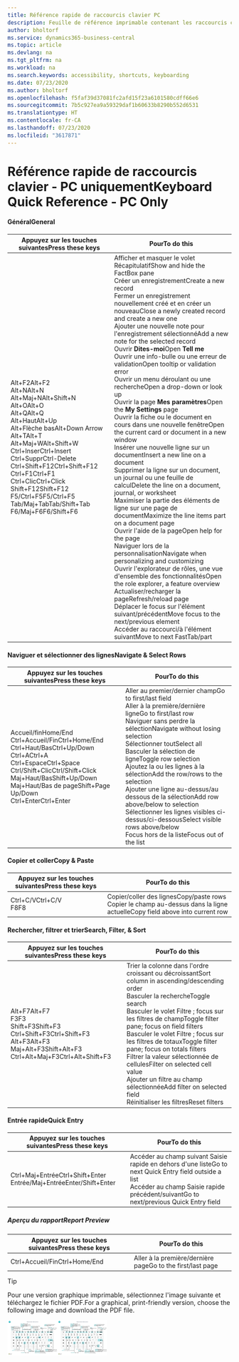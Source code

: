 ```yaml
---
title: Référence rapide de raccourcis clavier PC
description: Feuille de référence imprimable contenant les raccourcis clavier les plus populaires pour les utilisateurs de PC.
author: bholtorf
ms.service: dynamics365-business-central
ms.topic: article
ms.devlang: na
ms.tgt_pltfrm: na
ms.workload: na
ms.search.keywords: accessibility, shortcuts, keyboarding
ms.date: 07/23/2020
ms.author: bholtorf
ms.openlocfilehash: f5faf39d37081fc2afd15f23a6101580cdff66e6
ms.sourcegitcommit: 7b5c927ea9a59329daf1b60633b8290b552d6531
ms.translationtype: HT
ms.contentlocale: fr-CA
ms.lasthandoff: 07/23/2020
ms.locfileid: "3617871"
---
```

# <a name="keyboard-quick-reference---pc-only"></a><span data-ttu-id="02710-103">Référence rapide de raccourcis clavier - PC uniquement</span><span class="sxs-lookup"><span data-stu-id="02710-103">Keyboard Quick Reference - PC Only</span></span>

#### <a name="general"></a><span data-ttu-id="02710-104">Général</span><span class="sxs-lookup"><span data-stu-id="02710-104">General</span></span>

|<span data-ttu-id="02710-105">Appuyez sur les touches suivantes</span><span class="sxs-lookup"><span data-stu-id="02710-105">Press these keys</span></span>|<span data-ttu-id="02710-106">Pour</span><span class="sxs-lookup"><span data-stu-id="02710-106">To do this</span></span>|  
|-|-|
|<span data-ttu-id="02710-107">Alt+F2</span><span class="sxs-lookup"><span data-stu-id="02710-107">Alt+F2</span></span><br /><span data-ttu-id="02710-108">Alt+N</span><span class="sxs-lookup"><span data-stu-id="02710-108">Alt+N</span></span><br /><span data-ttu-id="02710-109">Alt+Maj+N</span><span class="sxs-lookup"><span data-stu-id="02710-109">Alt+Shift+N</span></span><br /><span data-ttu-id="02710-110">Alt+O</span><span class="sxs-lookup"><span data-stu-id="02710-110">Alt+O</span></span><br /><span data-ttu-id="02710-111">Alt+Q</span><span class="sxs-lookup"><span data-stu-id="02710-111">Alt+Q</span></span><br /><span data-ttu-id="02710-112">Alt+Haut</span><span class="sxs-lookup"><span data-stu-id="02710-112">Alt+Up</span></span><br /><span data-ttu-id="02710-113">Alt+Flèche bas</span><span class="sxs-lookup"><span data-stu-id="02710-113">Alt+Down Arrow</span></span><br /><span data-ttu-id="02710-114">Alt+T</span><span class="sxs-lookup"><span data-stu-id="02710-114">Alt+T</span></span><br /><span data-ttu-id="02710-115">Alt+Maj+W</span><span class="sxs-lookup"><span data-stu-id="02710-115">Alt+Shift+W</span></span><br /><span data-ttu-id="02710-116">Ctrl+Inser</span><span class="sxs-lookup"><span data-stu-id="02710-116">Ctrl+Insert</span></span><br /><span data-ttu-id="02710-117">Ctrl+Suppr</span><span class="sxs-lookup"><span data-stu-id="02710-117">Ctrl-Delete</span></span><br /><span data-ttu-id="02710-118">Ctrl+Shift+F12</span><span class="sxs-lookup"><span data-stu-id="02710-118">Ctrl+Shift+F12</span></span><br /><span data-ttu-id="02710-119">Ctrl+F1</span><span class="sxs-lookup"><span data-stu-id="02710-119">Ctrl+F1</span></span><br /><span data-ttu-id="02710-120">Ctrl+Clic</span><span class="sxs-lookup"><span data-stu-id="02710-120">Ctrl+Click</span></span><br /><span data-ttu-id="02710-121">Shift+F12</span><span class="sxs-lookup"><span data-stu-id="02710-121">Shift+F12</span></span><br /><span data-ttu-id="02710-122">F5/Ctrl+F5</span><span class="sxs-lookup"><span data-stu-id="02710-122">F5/Ctrl+F5</span></span><br /><span data-ttu-id="02710-123">Tab/Maj+Tab</span><span class="sxs-lookup"><span data-stu-id="02710-123">Tab/Shift+Tab</span></span><br /><span data-ttu-id="02710-124">F6/Maj+F6</span><span class="sxs-lookup"><span data-stu-id="02710-124">F6/Shift+F6</span></span><br />|<span data-ttu-id="02710-125">Afficher et masquer le volet Récapitulatif</span><span class="sxs-lookup"><span data-stu-id="02710-125">Show and hide the FactBox pane</span></span><br /><span data-ttu-id="02710-126">Créer un enregistrement</span><span class="sxs-lookup"><span data-stu-id="02710-126">Create a new record</span></span><br /><span data-ttu-id="02710-127">Fermer un enregistrement nouvellement créé et en créer un nouveau</span><span class="sxs-lookup"><span data-stu-id="02710-127">Close a newly created record and create a new one</span></span><br /><span data-ttu-id="02710-128">Ajouter une nouvelle note pour l'enregistrement sélectionné</span><span class="sxs-lookup"><span data-stu-id="02710-128">Add a new note for the selected record</span></span><br /><span data-ttu-id="02710-129">Ouvrir **Dites-moi**</span><span class="sxs-lookup"><span data-stu-id="02710-129">Open **Tell me**</span></span><br /><span data-ttu-id="02710-130">Ouvrir une info-bulle ou une erreur de validation</span><span class="sxs-lookup"><span data-stu-id="02710-130">Open tooltip or validation error</span></span><br /><span data-ttu-id="02710-131">Ouvrir un menu déroulant ou une recherche</span><span class="sxs-lookup"><span data-stu-id="02710-131">Open a drop-down or look up</span></span><br /><span data-ttu-id="02710-132">Ouvrir la page **Mes paramètres**</span><span class="sxs-lookup"><span data-stu-id="02710-132">Open the **My Settings** page</span></span><br /><span data-ttu-id="02710-133">Ouvrir la fiche ou le document en cours dans une nouvelle fenêtre</span><span class="sxs-lookup"><span data-stu-id="02710-133">Open the current card or document in a new window</span></span><br /><span data-ttu-id="02710-134">Insérer une nouvelle ligne sur un document</span><span class="sxs-lookup"><span data-stu-id="02710-134">Insert a new line on a document</span></span><br /><span data-ttu-id="02710-135">Supprimer la ligne sur un document, un journal ou une feuille de calcul</span><span class="sxs-lookup"><span data-stu-id="02710-135">Delete the line on a document, journal, or worksheet</span></span><br /><span data-ttu-id="02710-136">Maximiser la partie des éléments de ligne sur une page de document</span><span class="sxs-lookup"><span data-stu-id="02710-136">Maximize the line items part on a document page</span></span><br /><span data-ttu-id="02710-137">Ouvrir l'aide de la page</span><span class="sxs-lookup"><span data-stu-id="02710-137">Open help for the page</span></span><br /><span data-ttu-id="02710-138">Naviguer lors de la personnalisation</span><span class="sxs-lookup"><span data-stu-id="02710-138">Navigate when personalizing and customizing</span></span><br /><span data-ttu-id="02710-139">Ouvrir l'explorateur de rôles, une vue d'ensemble des fonctionnalités</span><span class="sxs-lookup"><span data-stu-id="02710-139">Open the role explorer, a feature overview</span></span><br /><span data-ttu-id="02710-140">Actualiser/recharger la page</span><span class="sxs-lookup"><span data-stu-id="02710-140">Refresh/reload page</span></span><br /><span data-ttu-id="02710-141">Déplacer le focus sur l'élément suivant/précédent</span><span class="sxs-lookup"><span data-stu-id="02710-141">Move focus to the next/previous element</span></span><br /><span data-ttu-id="02710-142">Accéder au raccourci/à l'élément suivant</span><span class="sxs-lookup"><span data-stu-id="02710-142">Move to next FastTab/part</span></span>|

#### <a name="navigate--select-rows"></a><span data-ttu-id="02710-143">Naviguer et sélectionner des lignes</span><span class="sxs-lookup"><span data-stu-id="02710-143">Navigate & Select Rows</span></span>

|<span data-ttu-id="02710-144">Appuyez sur les touches suivantes</span><span class="sxs-lookup"><span data-stu-id="02710-144">Press these keys</span></span>|<span data-ttu-id="02710-145">Pour</span><span class="sxs-lookup"><span data-stu-id="02710-145">To do this</span></span>|
|-|-|
|<span data-ttu-id="02710-146">Accueil/fin</span><span class="sxs-lookup"><span data-stu-id="02710-146">Home/End</span></span><br /><span data-ttu-id="02710-147">Ctrl+Accueil/Fin</span><span class="sxs-lookup"><span data-stu-id="02710-147">Ctrl+Home/End</span></span> <br /><span data-ttu-id="02710-148">Ctrl+Haut/Bas</span><span class="sxs-lookup"><span data-stu-id="02710-148">Ctrl+Up/Down</span></span><br /><span data-ttu-id="02710-149">Ctrl+A</span><span class="sxs-lookup"><span data-stu-id="02710-149">Ctrl+A</span></span> <br /><span data-ttu-id="02710-150">Ctrl+Espace</span><span class="sxs-lookup"><span data-stu-id="02710-150">Ctrl+Space</span></span><br /><span data-ttu-id="02710-151">Ctrl/Shift+Clic</span><span class="sxs-lookup"><span data-stu-id="02710-151">Ctrl/Shift+Click</span></span><br /><span data-ttu-id="02710-152">Maj+Haut/Bas</span><span class="sxs-lookup"><span data-stu-id="02710-152">Shift+Up/Down</span></span><br /><span data-ttu-id="02710-153">Maj+Haut/Bas de page</span><span class="sxs-lookup"><span data-stu-id="02710-153">Shift+Page Up/Down</span></span><br /><span data-ttu-id="02710-154">Ctrl+Enter</span><span class="sxs-lookup"><span data-stu-id="02710-154">Ctrl+Enter</span></span>|<span data-ttu-id="02710-155">Aller au premier/dernier champ</span><span class="sxs-lookup"><span data-stu-id="02710-155">Go to first/last field</span></span><br /><span data-ttu-id="02710-156">Aller à la première/dernière ligne</span><span class="sxs-lookup"><span data-stu-id="02710-156">Go to first/last row</span></span><br /><span data-ttu-id="02710-157">Naviguer sans perdre la sélection</span><span class="sxs-lookup"><span data-stu-id="02710-157">Navigate without losing selection</span></span><br /><span data-ttu-id="02710-158">Sélectionner tout</span><span class="sxs-lookup"><span data-stu-id="02710-158">Select all</span></span><br /><span data-ttu-id="02710-159">Basculer la sélection de ligne</span><span class="sxs-lookup"><span data-stu-id="02710-159">Toggle row selection</span></span><br /> <span data-ttu-id="02710-160">Ajoutez la ou les lignes à la sélection</span><span class="sxs-lookup"><span data-stu-id="02710-160">Add the row/rows to the selection</span></span><br /><span data-ttu-id="02710-161">Ajouter une ligne au-dessus/au dessous de la sélection</span><span class="sxs-lookup"><span data-stu-id="02710-161">Add row above/below to selection</span></span><br /><span data-ttu-id="02710-162">Sélectionner les lignes visibles ci-dessus/ci-dessous</span><span class="sxs-lookup"><span data-stu-id="02710-162">Select visible rows above/below</span></span> <br /><span data-ttu-id="02710-163">Focus hors de la liste</span><span class="sxs-lookup"><span data-stu-id="02710-163">Focus out of the list</span></span>|

#### <a name="copy--paste"></a><span data-ttu-id="02710-164">Copier et coller</span><span class="sxs-lookup"><span data-stu-id="02710-164">Copy & Paste</span></span>

|<span data-ttu-id="02710-165">Appuyez sur les touches suivantes</span><span class="sxs-lookup"><span data-stu-id="02710-165">Press these keys</span></span>|<span data-ttu-id="02710-166">Pour</span><span class="sxs-lookup"><span data-stu-id="02710-166">To do this</span></span>|
|-|-|
|<span data-ttu-id="02710-167">Ctrl+C/V</span><span class="sxs-lookup"><span data-stu-id="02710-167">Ctrl+C/V</span></span><br /><span data-ttu-id="02710-168">F8</span><span class="sxs-lookup"><span data-stu-id="02710-168">F8</span></span>|<span data-ttu-id="02710-169">Copier/coller des lignes</span><span class="sxs-lookup"><span data-stu-id="02710-169">Copy/paste rows</span></span><br /><span data-ttu-id="02710-170">Copier le champ au-dessus dans la ligne actuelle</span><span class="sxs-lookup"><span data-stu-id="02710-170">Copy field above into current row</span></span>|

#### <a name="search-filter--sort"></a><span data-ttu-id="02710-171">Rechercher, filtrer et trier</span><span class="sxs-lookup"><span data-stu-id="02710-171">Search, Filter, & Sort</span></span>

|<span data-ttu-id="02710-172">Appuyez sur les touches suivantes</span><span class="sxs-lookup"><span data-stu-id="02710-172">Press these keys</span></span>|<span data-ttu-id="02710-173">Pour</span><span class="sxs-lookup"><span data-stu-id="02710-173">To do this</span></span>|
|-|-|
|<span data-ttu-id="02710-174">Alt+F7</span><span class="sxs-lookup"><span data-stu-id="02710-174">Alt+F7</span></span><br /><span data-ttu-id="02710-175">F3</span><span class="sxs-lookup"><span data-stu-id="02710-175">F3</span></span><br /><span data-ttu-id="02710-176">Shift+F3</span><span class="sxs-lookup"><span data-stu-id="02710-176">Shift+F3</span></span><br /><span data-ttu-id="02710-177">Ctrl+Shift+F3</span><span class="sxs-lookup"><span data-stu-id="02710-177">Ctrl+Shift+F3</span></span><br /><span data-ttu-id="02710-178">Alt+F3</span><span class="sxs-lookup"><span data-stu-id="02710-178">Alt+F3</span></span><br /><span data-ttu-id="02710-179">Maj+Alt+F3</span><span class="sxs-lookup"><span data-stu-id="02710-179">Shift+Alt+F3</span></span><br /><span data-ttu-id="02710-180">Ctrl+Alt+Maj+F3</span><span class="sxs-lookup"><span data-stu-id="02710-180">Ctrl+Alt+Shift+F3</span></span>|<span data-ttu-id="02710-181">Trier la colonne dans l'ordre croissant ou décroissant</span><span class="sxs-lookup"><span data-stu-id="02710-181">Sort column in ascending/descending order</span></span><br /><span data-ttu-id="02710-182">Basculer la recherche</span><span class="sxs-lookup"><span data-stu-id="02710-182">Toggle search</span></span><br /><span data-ttu-id="02710-183">Basculer le volet Filtre ; focus sur les filtres de champ</span><span class="sxs-lookup"><span data-stu-id="02710-183">Toggle filter pane; focus on field filters</span></span><br /><span data-ttu-id="02710-184">Basculer le volet Filtre ; focus sur les filtres de totaux</span><span class="sxs-lookup"><span data-stu-id="02710-184">Toggle filter pane; focus on totals filters</span></span><br /><span data-ttu-id="02710-185">Filtrer la valeur sélectionnée de cellules</span><span class="sxs-lookup"><span data-stu-id="02710-185">Filter on selected cell value</span></span><br /><span data-ttu-id="02710-186">Ajouter un filtre au champ sélectionnée</span><span class="sxs-lookup"><span data-stu-id="02710-186">Add filter on selected field</span></span><br /><span data-ttu-id="02710-187">Réinitialiser les filtres</span><span class="sxs-lookup"><span data-stu-id="02710-187">Reset filters</span></span>|

#### <a name="quick-entry"></a><span data-ttu-id="02710-188">Entrée rapide</span><span class="sxs-lookup"><span data-stu-id="02710-188">Quick Entry</span></span>

|<span data-ttu-id="02710-189">Appuyez sur les touches suivantes</span><span class="sxs-lookup"><span data-stu-id="02710-189">Press these keys</span></span>|<span data-ttu-id="02710-190">Pour</span><span class="sxs-lookup"><span data-stu-id="02710-190">To do this</span></span>|
|-|-|
|<span data-ttu-id="02710-191">Ctrl+Maj+Entrée</span><span class="sxs-lookup"><span data-stu-id="02710-191">Ctrl+Shift+Enter</span></span><br /><span data-ttu-id="02710-192">Entrée/Maj+Entrée</span><span class="sxs-lookup"><span data-stu-id="02710-192">Enter/Shift+Enter</span></span>|<span data-ttu-id="02710-193">Accéder au champ suivant Saisie rapide en dehors d'une liste</span><span class="sxs-lookup"><span data-stu-id="02710-193">Go to next Quick Entry field outside a list</span></span><br /><span data-ttu-id="02710-194">Accéder au champ Saisie rapide précédent/suivant</span><span class="sxs-lookup"><span data-stu-id="02710-194">Go to next/previous Quick Entry field</span></span>|

##### <a name="report-preview"></a><span data-ttu-id="02710-195">Aperçu du rapport</span><span class="sxs-lookup"><span data-stu-id="02710-195">Report Preview</span></span>

|<span data-ttu-id="02710-196">Appuyez sur les touches suivantes</span><span class="sxs-lookup"><span data-stu-id="02710-196">Press these keys</span></span>|<span data-ttu-id="02710-197">Pour</span><span class="sxs-lookup"><span data-stu-id="02710-197">To do this</span></span>|
|-|-|
|<span data-ttu-id="02710-198">Ctrl+Accueil/Fin</span><span class="sxs-lookup"><span data-stu-id="02710-198">Ctrl+Home/End</span></span>|<span data-ttu-id="02710-199">Aller à la première/dernière page</span><span class="sxs-lookup"><span data-stu-id="02710-199">Go to the first/last page</span></span>|

> [!TIP]
> <span data-ttu-id="02710-200">Pour une version graphique imprimable, sélectionnez l'image suivante et téléchargez le fichier PDF.</span><span class="sxs-lookup"><span data-stu-id="02710-200">For a graphical, print-friendly version, choose the following image and download the PDF file.</span></span>
>
> <span data-ttu-id="02710-201">[![Icône qui ouvre un PDF](media/keyboard_shortcut_inline.png)](media/keyboard_shortcuts.pdf)</span><span class="sxs-lookup"><span data-stu-id="02710-201">[![Icon that opens a PDF](media/keyboard_shortcut_inline.png)](media/keyboard_shortcuts.pdf)</span></span>

